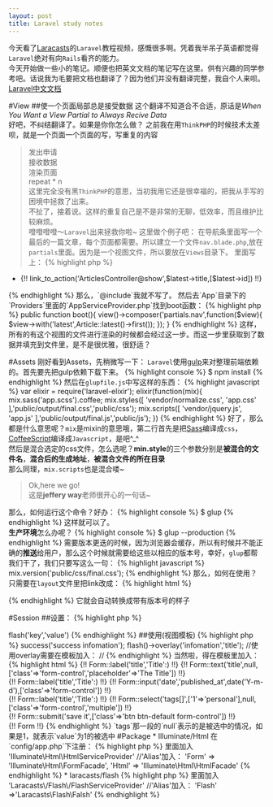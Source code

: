 ```yaml
---
layout: post
title: Laravel study notes
---
```


今天看了[Laracasts](http://laracasts)的`Laravel`教程视频，感慨很多啊。凭着我半吊子英语都觉得`Laravel`绝对有向`Rails`看齐的能力。   
今天开始做一些小的笔记。顺便也把英文文档的笔记写在这里。供有兴趣的同学参考吧。话说我为毛要把文档也翻译了？因为他们并没有翻译完整，我自个人来呗。[Laravel中文文档](http://golaravel.com)

#View
##使一个页面局部总是接受数据
这个翻译不知道合不合适，原话是*When You Want a View Partial to Always Recive Data*   
好吧，不纠结翻译了。如果是你你怎么做？
之前我在用`ThinkPHP`的时候技术太差呗，就是一个页面一个页面的写，写重复的内容   
> 发出申请   
> 接收数据   
> 渲染页面   
> repeat \* n   
这里完全没有黑`ThinkPHP`的意思，当初我用它还是很幸福的，把我从手写的困境中拯救了出来。   
不扯了，接着说。这样的重复自己是不是非常的无聊，低效率，而且维护比较麻烦。   
噔噔噔噔～`Laravel`出来拯救你啦~
这里做个例子吧：
在导航条里面写一个最后的一篇文章，每个页面都需要。所以建立一个文件`nav.blade.php`,放在`partials`里面。因为是一个视图文件，所以要放在`Views`目录下。
里面写上：
{% highlight php %}
<ul>
	<li>{!! link_to_action('ArticlesController@show',$latest->title,[$latest->id]) !!}</li>
</ul>
{% endhighlight %}
那么，`@include`我就不写了。   
然后去`App`目录下的`Providers`里面的`AppServiceProvider.php`找到boot函数：
{% highlight php %}
public function boot(){
	view()->composer('partials.nav',function($view){
			$view->with('latest',Article::latest()->first());
		});
}
{% endhighlight %}
这样，所有的有这个视图的文件进行渲染的时候都会经过这一步。而这一步里获取到了数据并填充到文件里，是不是很优雅，很舒适？


#Assets
刚好看到Assets，先稍微写一下：
`Laravel`使用[gulp](http://gulpjs.com)来对整理前端依赖的。首先要先把gulp依赖下载下来。
{% highlight console %}
$ npm install
{% endhighlight %}
然后在`glupfile.js`中写这样的东西：
{% highlight javascript %}
var elixir = require('laravel-elixir');
elixir(function(mix){
	mix.sass('app.scss').coffee;
	mix.styles([
		'vendor/normalize.css',
		'app.css'
	],'public/output/final.css','public/css');
	mix.scripts([
		'vendor/jquery.js',
		'app.js'
	],'public/output/final.js','public/js');
})
{% endhighlight %}
好了，那么都是什么意思呢？`mix`是mixin的意思哦，第二行首先是把[Sass](http://sass-lang.com)编译成`css`，[CoffeeScript](http://coffee-script.org)编译成`Javascript`，是吧^_^   
然后是混合选定的css文件，怎么选呢？**min.style**的三个参数分别是**被混合的文件名**，**混合后的生成地址**，**被混合文件的所在目录**   
那么同理，`mix.scripts`也是混合喽~   
> Ok,here we go!   
这是**jeffery way**老师很开心的一句话~   

那么，如何运行这个命令？好办：
{% highlight console %}
$ glup
{% endhighlight %}
这样就可以了。   
**生产环境**怎么办呢？
{% highlight console %}
$ glup --production
{% endhighlight %}
需要版本更迭的时候，因为浏览器会缓存，所以有时候并不能正确的**推送**给用户，那么这个时候就需要给这些以相应的版本号，幸好，`glup`都帮我们干了，我们只要写这么一句：
{% highlight javascript %}
mix.version('public/css/final.css');
{% endhighlight %}
那么，如何在使用？   
只需要在`layout`文件里把link改成：
{% highlight html %}
<link rel="stylesheet" href="{{ clixir('css/final.css') }}">
{% endhighlight %}
它就会自动转换成带有版本号的样子

#Session
##设置：
{% highlight php %}
<?php 
\Session::flash('key','value');
//或者：
\Session::put('key','value');

//前面使用use Session;了也可以这样
session()->flash('key','value')
{% endhighlight %}
##使用(视图模板)
{% highlight php %}
<?php 
@if (Session::has('key'))
	{{ Session::get('key') }}
@endif
{% endhighlight %}
加入了`Flash`的package之后更是可以这样使用：
{% highlight php %}
<?php 
flash('Hello World');
flash()->success('success infomation');
flash()->overlay('infomation','title');
//使用overlay需要在模板加入：
//<script>$('#flash-overlay-modal').modal()</script>
{% endhighlight %}
当然啦，得在模板里加入：
{% highlight html %}
<?php
@include ('flash::message')
{% endhighlight %}
#Form
首先要安装下面的`Form`的package。然后来创作表单吧！
{% highlight php %}
<?php 
{!! Form  !!}
	<div class="form-group">
		{!! Form::label('title','Title':) !!}
		{!! Form::text('title',null,['class'=>'form-control','placeholder'=>'The Title']) !!}
	</div>
	<div class="form-group">
		{!! Form::label('title','Title':) !!}
		{!! Form::input('date','published_at',date('Y-m-d'),['class'=>'form-control']) !!}
	</div>
	<div class="form-group">
		{!! Form::label('title','Title':) !!}
		{!! Form::select('tags[]',['1'=>'personal'],null,['class'=>'form-control','multiple']) !!}
	</div>
	<div class="form-group">
		{!! Form::submit('save it',['class'=>'btn btn-default form-control']) !!}
	</div>
{!! Form !!}
{% endhighlight %}
`tags`那一段的`null`表示的是被选中的情况，如果是1，就表示`value`为1的被选中


#Package
* Illuminate/Html
在`config/app.php`下注册：
{% highlight php %}
<?php 
//'providers'=>里面加入
'Illuminate\Html\HtmlServiceProvider'
//'Alias'加入：
'Form' => 'Illuminate\Html\FormFacade',
'Html' => 'Illuminate\Html\HtmlFacade'
{% endhighlight %}

* laracasts/flash
{% highlight php %}
<?php 
//'providers'=>里面加入
'Laracasts\/Flash\/FlashServiceProvider'
//'Alias'加入：
'Flash' =>'Laracasts\Flash\Falsh'
{% endhighlight %}